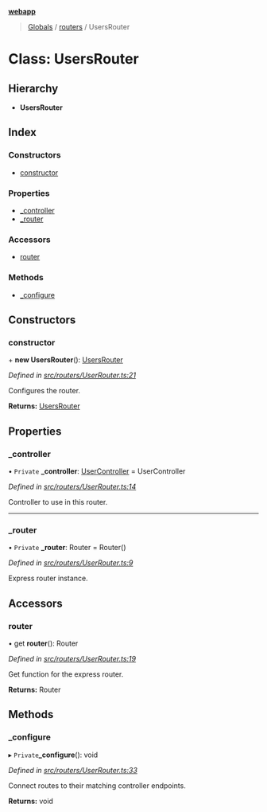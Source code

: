 **[webapp](../README.md)**

> [Globals](../globals.md) / [routers](../modules/routers.md) / UsersRouter

# Class: UsersRouter

## Hierarchy

* **UsersRouter**

## Index

### Constructors

* [constructor](routers.usersrouter.md#constructor)

### Properties

* [\_controller](routers.usersrouter.md#_controller)
* [\_router](routers.usersrouter.md#_router)

### Accessors

* [router](routers.usersrouter.md#router)

### Methods

* [\_configure](routers.usersrouter.md#_configure)

## Constructors

### constructor

\+ **new UsersRouter**(): [UsersRouter](routers.usersrouter.md)

*Defined in [src/routers/UserRouter.ts:21](https://github.com/BESTUPC/voting-web-app/blob/807b76c/src/routers/UserRouter.ts#L21)*

Configures the router.

**Returns:** [UsersRouter](routers.usersrouter.md)

## Properties

### \_controller

• `Private` **\_controller**: [UserController](controllers.usercontroller.md) = UserController

*Defined in [src/routers/UserRouter.ts:14](https://github.com/BESTUPC/voting-web-app/blob/807b76c/src/routers/UserRouter.ts#L14)*

Controller to use in this router.

___

### \_router

• `Private` **\_router**: Router = Router()

*Defined in [src/routers/UserRouter.ts:9](https://github.com/BESTUPC/voting-web-app/blob/807b76c/src/routers/UserRouter.ts#L9)*

Express router instance.

## Accessors

### router

• get **router**(): Router

*Defined in [src/routers/UserRouter.ts:19](https://github.com/BESTUPC/voting-web-app/blob/807b76c/src/routers/UserRouter.ts#L19)*

Get function for the express router.

**Returns:** Router

## Methods

### \_configure

▸ `Private`**_configure**(): void

*Defined in [src/routers/UserRouter.ts:33](https://github.com/BESTUPC/voting-web-app/blob/807b76c/src/routers/UserRouter.ts#L33)*

Connect routes to their matching controller endpoints.

**Returns:** void
